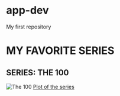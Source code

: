 # app-dev
My first repository
# MY FAVORITE SERIES
## SERIES: THE 100
![The 100](image.png)
[Plot of the series](https://www.imdb.com/title/tt2661044/plotsummary/)

